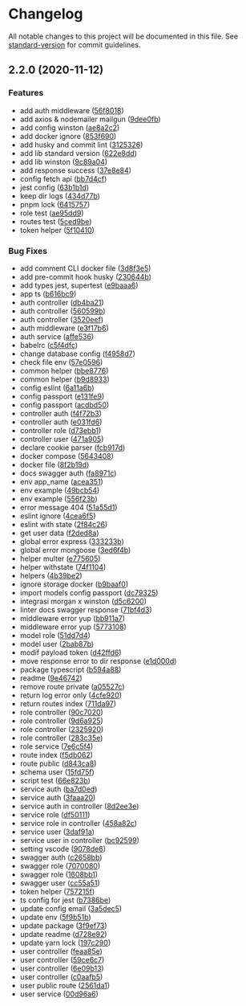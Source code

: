 # Changelog

All notable changes to this project will be documented in this file. See [standard-version](https://github.com/conventional-changelog/standard-version) for commit guidelines.

## 2.2.0 (2020-11-12)


### Features

* add auth middleware ([56f8018](https://github.com/masb0ymas/express-mongoose-typescript/commit/56f8018014027e3a8e9f7b72fb8c153f009b48c4))
* add axios & nodemailer mailgun ([9dee0fb](https://github.com/masb0ymas/express-mongoose-typescript/commit/9dee0fbf43b63d2e36fe6a9b8d87083e1d88f4f1))
* add config winston ([ae8a2c2](https://github.com/masb0ymas/express-mongoose-typescript/commit/ae8a2c22029f685a71c9a4dfdd64cab85b2b5e3d))
* add docker ignore ([853f690](https://github.com/masb0ymas/express-mongoose-typescript/commit/853f6904d60faf6bc0572a28272a60c45efb439c))
* add husky and commit lint ([3125326](https://github.com/masb0ymas/express-mongoose-typescript/commit/312532631f2ca653fe65f833c37586a326f7d007))
* add lib standard version ([622e8dd](https://github.com/masb0ymas/express-mongoose-typescript/commit/622e8dd5c8171c44a48bf3be7fc0a895ffa00932))
* add lib winston ([9c89a04](https://github.com/masb0ymas/express-mongoose-typescript/commit/9c89a044f0e3f8c7f520cd5026cac900ce107506))
* add response success ([37e8e84](https://github.com/masb0ymas/express-mongoose-typescript/commit/37e8e840b6bae0933708e2afff38e716ebc3e941))
* config fetch api ([bb7d4cf](https://github.com/masb0ymas/express-mongoose-typescript/commit/bb7d4cfca388c3df708eea851aeb735cdd5020b1))
* jest config ([63b1b1d](https://github.com/masb0ymas/express-mongoose-typescript/commit/63b1b1d28a49c81d1fc6e077e360caa03b030859))
* keep dir logs ([434d77b](https://github.com/masb0ymas/express-mongoose-typescript/commit/434d77bc5e0e82ff7ef17ce727282063ddd4951f))
* pnpm lock ([6415757](https://github.com/masb0ymas/express-mongoose-typescript/commit/6415757826aebe6e04701aff47811b61cf1a0f7e))
* role test ([ae95dd9](https://github.com/masb0ymas/express-mongoose-typescript/commit/ae95dd93f484702aedbc038d69017882d8bbdefc))
* routes test ([5ced9be](https://github.com/masb0ymas/express-mongoose-typescript/commit/5ced9be35af070ce4c59921cd6bea526837cb6de))
* token helper ([5f10410](https://github.com/masb0ymas/express-mongoose-typescript/commit/5f10410d252008ca240073b78d01f6cd9faec148))


### Bug Fixes

* add comment CLI docker file ([3d8f3e5](https://github.com/masb0ymas/express-mongoose-typescript/commit/3d8f3e55cc9ccdd0e421f2e12f41d8aa3d8c4565))
* add pre-commit hook husky ([230644b](https://github.com/masb0ymas/express-mongoose-typescript/commit/230644ba723b6dbef8b81e5f242b5ce1877807ea))
* add types jest, supertest ([e9baaa6](https://github.com/masb0ymas/express-mongoose-typescript/commit/e9baaa6f57e2c8f0a645baf9cd1aa64fce9d2c5b))
* app ts ([b616bc9](https://github.com/masb0ymas/express-mongoose-typescript/commit/b616bc9386696473fd994b218ec09ab2ddae58d5))
* auth controller ([db4ba21](https://github.com/masb0ymas/express-mongoose-typescript/commit/db4ba2108b63f2907ce7311e858ab585de815d18))
* auth controller ([560599b](https://github.com/masb0ymas/express-mongoose-typescript/commit/560599bb9942a693e7c7a3e6bc59f1a3b93818ca))
* auth controller ([3520eef](https://github.com/masb0ymas/express-mongoose-typescript/commit/3520eef0d45bbad9aa34d85747b8397f8a766206))
* auth middleware ([e3f17b6](https://github.com/masb0ymas/express-mongoose-typescript/commit/e3f17b647f7eec95ad5e29ba2422fa46f61770ba))
* auth service ([affe536](https://github.com/masb0ymas/express-mongoose-typescript/commit/affe53655153dfb4afd0686b20336b164e8e2ec0))
* babelrc ([c5f4dfc](https://github.com/masb0ymas/express-mongoose-typescript/commit/c5f4dfcdaa7cc829b78e559254cce214feb13ee8))
* change database config ([f4958d7](https://github.com/masb0ymas/express-mongoose-typescript/commit/f4958d7b93606cb4f0e862b967464390f6a07b33))
* check file env ([57e0596](https://github.com/masb0ymas/express-mongoose-typescript/commit/57e0596d2b72a619fdbd4148ec3ffb0c90815d0a))
* common helper ([bbe8776](https://github.com/masb0ymas/express-mongoose-typescript/commit/bbe87768987234c54802bde25111f6c409040763))
* common helper ([b9d8933](https://github.com/masb0ymas/express-mongoose-typescript/commit/b9d8933a173df7bd221972217c81a59db585e0fa))
* config eslint ([6a11a6b](https://github.com/masb0ymas/express-mongoose-typescript/commit/6a11a6b8b859ad73e25a610eec3e696c2f62b66a))
* config passport ([e131fe9](https://github.com/masb0ymas/express-mongoose-typescript/commit/e131fe955239e17b17e18b496557b746479fc77e))
* config passport ([acdbd50](https://github.com/masb0ymas/express-mongoose-typescript/commit/acdbd503307b6504160b7388cb2ba2b7d14686fa))
* controller auth ([f4f72b3](https://github.com/masb0ymas/express-mongoose-typescript/commit/f4f72b30e806cbc8897fa557f496c98cb62d22c2))
* controller auth ([e031fd6](https://github.com/masb0ymas/express-mongoose-typescript/commit/e031fd681b100eeb6bc0f7bb80e0a4313b139908))
* controller role ([d73ebb1](https://github.com/masb0ymas/express-mongoose-typescript/commit/d73ebb1e6c1aba2fdc29043b60ca8e4064f6a44a))
* controller user ([471a905](https://github.com/masb0ymas/express-mongoose-typescript/commit/471a905c32db5dc2c4338e06073164b0f4303e8b))
* declare cookie parser ([fcb917d](https://github.com/masb0ymas/express-mongoose-typescript/commit/fcb917d97fbc50390f30a7b97746794da4834f3f))
* docker compose ([5643408](https://github.com/masb0ymas/express-mongoose-typescript/commit/5643408e003c5a215da1e686b09f7d1997788819))
* docker file ([8f2b19d](https://github.com/masb0ymas/express-mongoose-typescript/commit/8f2b19d1dd58a15034a9ae53c0b325b71f0f8feb))
* docs swagger auth ([fa8971c](https://github.com/masb0ymas/express-mongoose-typescript/commit/fa8971caa4e0c97653e82071962c6f030585e0a0))
* env app_name ([acea351](https://github.com/masb0ymas/express-mongoose-typescript/commit/acea3511d42992f66cbe610db2de7dcf242c074f))
* env example ([49bcb54](https://github.com/masb0ymas/express-mongoose-typescript/commit/49bcb549d2d3486c097e54fba4c086be409ec348))
* env example ([556f23b](https://github.com/masb0ymas/express-mongoose-typescript/commit/556f23bdd60905b5357594871597ae17b8a003a7))
* error message 404 ([51a55d1](https://github.com/masb0ymas/express-mongoose-typescript/commit/51a55d1e138a69e2901911a111f9934f8aaa74ed))
* eslint ignore ([4cea6f5](https://github.com/masb0ymas/express-mongoose-typescript/commit/4cea6f5baa12ca10dfd267901b16e736931c3524))
* eslint with state ([2f84c26](https://github.com/masb0ymas/express-mongoose-typescript/commit/2f84c269ccd46baa9f0ec47f04d2fd3c56fe7d7e))
* get user data ([f2ded8a](https://github.com/masb0ymas/express-mongoose-typescript/commit/f2ded8a09452312b11bd65f181da8757d83db9ee))
* global error express ([333233b](https://github.com/masb0ymas/express-mongoose-typescript/commit/333233bb23fbfcfcea760393e93cac162c2e5b35))
* global error mongoose ([3ed6f4b](https://github.com/masb0ymas/express-mongoose-typescript/commit/3ed6f4b8deb075c052c828c278e1bdf2e77c98e4))
* helper multer ([e775605](https://github.com/masb0ymas/express-mongoose-typescript/commit/e7756056b59400cca9c5c2a7620b38501cb18fd0))
* helper withstate ([74f1104](https://github.com/masb0ymas/express-mongoose-typescript/commit/74f1104f760d2f874153ad6fce1086fa4cef4f80))
* helpers ([4b39be2](https://github.com/masb0ymas/express-mongoose-typescript/commit/4b39be236f14f746c7fcfeb17f154c76b42d5013))
* ignore storage docker ([b9baaf0](https://github.com/masb0ymas/express-mongoose-typescript/commit/b9baaf0eb08a8b5b671e4039379f3936c2a86166))
* import models config passport ([dc79325](https://github.com/masb0ymas/express-mongoose-typescript/commit/dc793252124c5a77418b87b3108757da7913fe01))
* integrasi morgan x winston ([d5c6200](https://github.com/masb0ymas/express-mongoose-typescript/commit/d5c6200784c7f3951b402629f3712d13ee30daff))
* linter docs swagger response ([71bf4d3](https://github.com/masb0ymas/express-mongoose-typescript/commit/71bf4d37b9fb3745d27c562ebb2b5d1a41a80cdb))
* middleware error yup ([bb911a7](https://github.com/masb0ymas/express-mongoose-typescript/commit/bb911a7c04bc97a97c56134619ef00513ae928db))
* middleware error yup ([5773108](https://github.com/masb0ymas/express-mongoose-typescript/commit/57731089c1877ebcc028e2675fb3210b2e880fa4))
* model role ([51dd7d4](https://github.com/masb0ymas/express-mongoose-typescript/commit/51dd7d4d5dc8b4d559156957cb1a360820cd027b))
* model user ([2bab87b](https://github.com/masb0ymas/express-mongoose-typescript/commit/2bab87b87d772217e66aa42a0331610a0965cf5c))
* modif payload token ([d42ffd6](https://github.com/masb0ymas/express-mongoose-typescript/commit/d42ffd60728edd075876dabdbe5643937ae53566))
* move response error to dir response ([e1d000d](https://github.com/masb0ymas/express-mongoose-typescript/commit/e1d000d21c35140e9af7d0e0ab7ae1ef113bbbe0))
* package typescript ([b594a88](https://github.com/masb0ymas/express-mongoose-typescript/commit/b594a885f0168ef97ef8a06ab4fe3db6f9d78fcd))
* readme ([9e46742](https://github.com/masb0ymas/express-mongoose-typescript/commit/9e46742bbea650a19fc38a1294cc580126cc565c))
* remove route private ([a05527c](https://github.com/masb0ymas/express-mongoose-typescript/commit/a05527cc549f76a5d29dbafefc1296242f1472dd))
* return log error only ([4cfe920](https://github.com/masb0ymas/express-mongoose-typescript/commit/4cfe920094d34029f368af5137792c193d99accc))
* return routes index ([711da97](https://github.com/masb0ymas/express-mongoose-typescript/commit/711da976b456bf5d1b86ec4dbaec34d38ccf6e28))
* role controller ([90c7020](https://github.com/masb0ymas/express-mongoose-typescript/commit/90c702053c8846b82b845de018cb96de6e8d8098))
* role controller ([9d6a925](https://github.com/masb0ymas/express-mongoose-typescript/commit/9d6a9253278079c2974a7d86b89165cd39df8d66))
* role controller ([2325920](https://github.com/masb0ymas/express-mongoose-typescript/commit/23259203f442ae9b4053b3f5a63f794490b33876))
* role controller ([283c35e](https://github.com/masb0ymas/express-mongoose-typescript/commit/283c35ea81bfe2e3fb09c15c11ee46d7f16b547b))
* role service ([7e6c5f4](https://github.com/masb0ymas/express-mongoose-typescript/commit/7e6c5f4a77a35ca36d34888f5573e7f1361a17a9))
* route index ([f5db062](https://github.com/masb0ymas/express-mongoose-typescript/commit/f5db062d1fc736e7080fecb40a39ce44d816c3cc))
* route public ([d843ca8](https://github.com/masb0ymas/express-mongoose-typescript/commit/d843ca8f0f80719ae4b5bd5229fae204980dc82d))
* schema user ([15fd75f](https://github.com/masb0ymas/express-mongoose-typescript/commit/15fd75f568238113905e94e6b22234b5b3de899d))
* script test ([66e823b](https://github.com/masb0ymas/express-mongoose-typescript/commit/66e823b1cf073b39947526b5411f00a83f4e7231))
* service auth ([ba7d0ed](https://github.com/masb0ymas/express-mongoose-typescript/commit/ba7d0edf80a1b497c3d290a770bc7237f19aa8cc))
* service auth ([3faaa20](https://github.com/masb0ymas/express-mongoose-typescript/commit/3faaa203f24acc690326cea03eb816771232fd8a))
* service auth in controller ([8d2ee3e](https://github.com/masb0ymas/express-mongoose-typescript/commit/8d2ee3e719bc05eceac9836a302ddb86ed8bdb3d))
* service role ([df50111](https://github.com/masb0ymas/express-mongoose-typescript/commit/df5011182a53e9c2bb5ab90078ba773f144fa094))
* service role in controller ([458a82c](https://github.com/masb0ymas/express-mongoose-typescript/commit/458a82cc86bee17049f14df637d16577cd235ddc))
* service user ([3daf91a](https://github.com/masb0ymas/express-mongoose-typescript/commit/3daf91aa331e803f6f3f523d7fdcbf0d98efca48))
* service user in controller ([bc92599](https://github.com/masb0ymas/express-mongoose-typescript/commit/bc92599bce71346a9855993fd6ec0c9e137656bd))
* setting vscode ([9078de6](https://github.com/masb0ymas/express-mongoose-typescript/commit/9078de64549ee79fde3ee17dafa7600b717c86ab))
* swagger auth ([c2658bb](https://github.com/masb0ymas/express-mongoose-typescript/commit/c2658bb6dfabbff3a3bacdaa88f57acab7601062))
* swagger role ([7070080](https://github.com/masb0ymas/express-mongoose-typescript/commit/7070080a2759efa99f7fc70817a67f6e9a845da7))
* swagger role ([1608bb1](https://github.com/masb0ymas/express-mongoose-typescript/commit/1608bb15c95d0d7351fa778e907d9c6b79594c2f))
* swagger user ([cc55a51](https://github.com/masb0ymas/express-mongoose-typescript/commit/cc55a51adecd10c4db60dea6f3f3dd37f10eb570))
* token helper ([757215f](https://github.com/masb0ymas/express-mongoose-typescript/commit/757215f713f030a28eb429e8683a69ee97726802))
* ts config for jest ([b7386be](https://github.com/masb0ymas/express-mongoose-typescript/commit/b7386bef62f4bef938299e1995dfce5615c71833))
* update config email ([3a5dec5](https://github.com/masb0ymas/express-mongoose-typescript/commit/3a5dec55814929e22cacd6fb92cf60a052004a2a))
* update env ([5f9b51b](https://github.com/masb0ymas/express-mongoose-typescript/commit/5f9b51b47b7645fef0fe15c0bd16e3d07ed5562b))
* update package ([3f9ef73](https://github.com/masb0ymas/express-mongoose-typescript/commit/3f9ef734dfd06975bb92e93caae37a30db97a26f))
* update readme ([d728e92](https://github.com/masb0ymas/express-mongoose-typescript/commit/d728e92ac6ff5277168b90b4888dc9806f7c53f1))
* update yarn lock ([197c290](https://github.com/masb0ymas/express-mongoose-typescript/commit/197c290b2ab4c24045ff919b81b8202f5ad601ac))
* user controller ([feaa85e](https://github.com/masb0ymas/express-mongoose-typescript/commit/feaa85e887a2e0998b8fa2cbe4bf9386917b4494))
* user controller ([59ce6c7](https://github.com/masb0ymas/express-mongoose-typescript/commit/59ce6c7558ca7c20c7975d0fee077edb2810cf4b))
* user controller ([6e09b13](https://github.com/masb0ymas/express-mongoose-typescript/commit/6e09b13a20a2b5610b12ac273d9472f74a0fc4fe))
* user controller ([c0aafb5](https://github.com/masb0ymas/express-mongoose-typescript/commit/c0aafb5901bf44acc125f36f7bdbe582c0e87fec))
* user public route ([2561da1](https://github.com/masb0ymas/express-mongoose-typescript/commit/2561da1281ef3b31ddc3af60d2b798ec9e342220))
* user service ([00d96a6](https://github.com/masb0ymas/express-mongoose-typescript/commit/00d96a638e0925205faf9e0a849618cc4730f79f))
